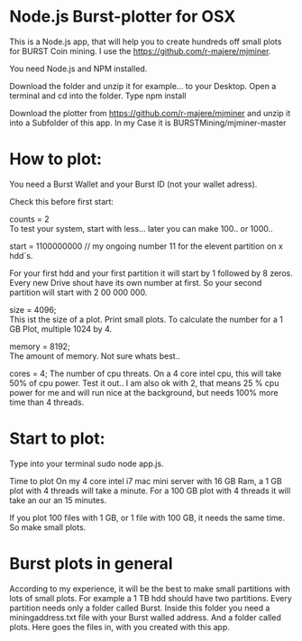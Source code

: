# Node.js Burst-plotter for OSX

This is a Node.js app, that will help you to create hundreds off small plots for BURST Coin mining.
I use the https://github.com/r-majere/mjminer.


You need Node.js and NPM installed.


Download the folder and unzip it for example... to your Desktop.
Open a terminal and cd into the folder.
Type npm install

Download the plotter from https://github.com/r-majere/mjminer and unzip it into a Subfolder of this app.
In my Case it is BURSTMining/mjminer-master


# How to plot:

You need a Burst Wallet and your Burst ID (not your wallet adress).

Check this before first start:

counts = 2   
To test your system, start with less... later you can make 100.. or 1000..

start = 1100000000 // my ongoing number 11 for the elevent partition on x hdd´s.

For your first hdd and your first partition it will start by 1 followed by 8 zeros.
Every new Drive shout have its own number at first. So your second partition will start with 2 00 000 000.


size = 4096;         
This ist the size of a plot. Print small plots.
To calculate the number for a 1 GB Plot, multiple 1024 by 4.

memory = 8192;      
The amount of memory. Not sure whats best..

cores = 4;
The number of cpu threats. On a 4 core intel cpu, this will take 50% of cpu power.
Test it out.. I am also ok with 2, that means 25 % cpu power for me and will run nice at the background, but needs 100% more time than 4 threads.

# Start to plot:
Type into your terminal sudo node app.js.

Time to plot
On my 4 core intel i7 mac mini server with 16 GB Ram, a 1 GB plot with 4 threads will take a minute.
For a 100 GB plot with 4 threads it will take an our an 15 minutes.

If you plot 100 files with 1 GB, or 1 file with 100 GB, it needs the same time.
So make small plots.

# Burst plots in general

According to my experience, it will be the best to make small partitions with lots of small plots.
For example a 1 TB hdd should have two partitions.
Every partition needs only a folder called Burst. 
Inside this folder you need a miningaddress.txt file with your Burst walled address. 
And a folder called plots. Here goes the files in, with you created with this app.
